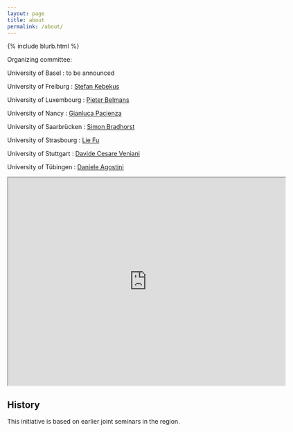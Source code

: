```yaml
---
layout: page
title: about
permalink: /about/
---
```


{% include blurb.html %}

Organizing committee:

University of Basel
: to be announced

University of Freiburg
: [Stefan Kebekus](https://cplx.vm.uni-freiburg.de/)

University of Luxembourg
: [Pieter Belmans](https://pbelmans.ncag.info)

University of Nancy
: [Gianluca Pacienza](https://iecl.univ-lorraine.fr/membre-iecl/pacienza-gianluca/)

University of Saarbrücken
: [Simon Bradhorst](https://www.math.uni-sb.de/ag/brandhorst/index.php?lang=en)

University of Strasbourg
: [Lie Fu](https://irma.math.unistra.fr/~lfu/)

University of Stuttgart
: [Davide Cesare Veniani](https://www.idsr.uni-stuttgart.de/en/institute/Veniani/)

University of Tübingen
: [Daniele Agostini](https://www.math.uni-tuebingen.de/de/forschung/kombinatorische-algebraische-geometrie/personen/daniele-agostini)

<iframe src="https://www.google.com/maps/d/embed?mid=1AnGpg8zoFzSqQQQ5tGM6ngQyBmuWQ7w&ehbc=2E312F" width="640" height="480"></iframe>

## History

This initiative is based on earlier joint seminars in the region.
